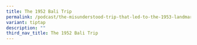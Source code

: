 ```yaml
---
title: The 1952 Bali Trip
permalink: /podcast/the-misunderstood-trip-that-led-to-the-1953-landmark-art-exhibition-gretchen-liu/
variant: tiptap
description: ""
third_nav_title: The 1952 Bali Trip
---
```

